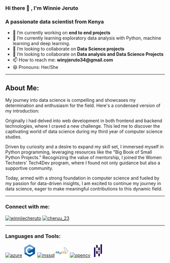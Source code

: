 ### Hi there 👋 , I'm Winnie Jeruto

<h3>A passionate data scientist from Kenya</h3>
<ul align="left">
  
  <li>🔭 I’m currently working on <strong>end to end projects</strong></li>
  <li>🌱 I’m currently learning exploratory data analysis with Python, machine learning and deep learning.</li>
  <li>👯 I’m looking to collaborate on <strong>Data Science projects</strong></li>
  <li> 👯 I’m looking to collaborate on<strong> Data analysis and Data Science Projects</strong></li>
  <li>📫 How to reach me: <strong>winyjeruto34@gmail.com</strong></li>
  <li>😄 Pronouns: Her/She</li>
</ul>

---

<h2 align="left">About Me:</h2>
<p align="left">My journey into data science is compelling and showcases my determination and enthusiasm for the field. Here's a condensed version of my introduction:</p>

<p align="left">Originally i had delved into web development in both frontend and backend technologies, where I craved a new challenge. This led me to discover the captivating world of data science during my third year of computer science studies.</p>

<p align="left">Driven by curiosity and a desire to expand my skill set, I immersed myself in Python programming, leveraging resources like the "Big Book of Small Python Projects." Recognizing the value of mentorship, I joined the Women Techsters' Tech4Dev program, where I found not only guidance but also a supportive community.</p>

<p align="left">Today, armed with a strong foundation in computer science and fueled by my passion for data-driven insights, I am excited to continue my journey in data science, eager to make meaningful contributions to this dynamic field.</p>

---

<h3 align="left">Connect with me:</h3>
<p align="left">
  <a href="https://kaggle.com/winniiecheruto" target="blank"><img align="center" src="https://raw.githubusercontent.com/rahuldkjain/github-profile-readme-generator/master/src/images/icons/Social/kaggle.svg" alt="winniiecheruto" height="30" width="40" /></a>
  <a href="https://www.leetcode.com/cheruu_23" target="blank"><img align="center" src="https://raw.githubusercontent.com/rahuldkjain/github-profile-readme-generator/master/src/images/icons/Social/leet-code.svg" alt="cheruu_23" height="30" width="40" /></a>
</p>

---

<h3 align="left">Languages and Tools:</h3>
<p align="left">
  <a href="https://azure.microsoft.com/en-in/" target="_blank" rel="noreferrer"><img src="https://www.vectorlogo.zone/logos/microsoft_azure/microsoft_azure-icon.svg" alt="azure" width="40" height="40"/></a>
  <a href="https://www.cprogramming.com/" target="_blank" rel="noreferrer"><img src="https://raw.githubusercontent.com/devicons/devicon/master/icons/c/c-original.svg" alt="c" width="40" height="40"/></a>
  <a href="https://www.microsoft.com/en-us/sql-server" target="_blank" rel="noreferrer"><img src="https://www.svgrepo.com/show/303229/microsoft-sql-server-logo.svg" alt="mssql" width="40" height="40"/></a>
  <a href="https://www.mysql.com/" target="_blank" rel="noreferrer"><img src="https://raw.githubusercontent.com/devicons/devicon/master/icons/mysql/mysql-original-wordmark.svg" alt="mysql" width="40" height="40"/></a>
  <a href="https://opencv.org/" target="_blank" rel="noreferrer"><img src="https://www.vectorlogo.zone/logos/opencv/opencv-icon.svg" alt="opencv" width="40" height="40"/></a>
  <a href="https://pandas.pydata.org/" target="_blank" rel="noreferrer"><img src="https://raw.githubusercontent.com/devicons/devicon/2ae2a900d2f041da66e950e4d48052658d850630/icons/pandas/pandas-original.svg" alt="pandas" width="40" height="40"/></a>
</p>

